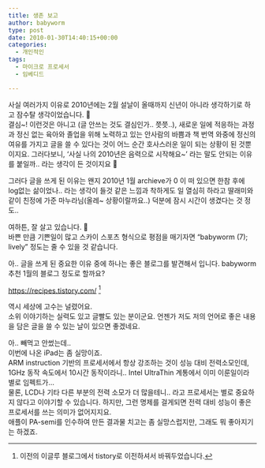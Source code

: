 ```yaml
---
title: 생존 보고
author: babyworm
type: post
date: 2010-01-30T14:40:15+00:00
categories:
  - 개인적인
tags:
  - 마이크로 프로세서
  - 임베디드

---
```

사실 여러가지 이유로 2010년에는 2월 설날이 올때까지 신년이 아니라 생각하기로 하고 잠수탈 생각이었습니다. 🙂<br>
결심~! 이런것은 아니고 (글 안쓰는 것도 결심인가.. 쯧쯧..), 새로운 일에 적응하는 과정과 정신 없는 육아와 졸업을 위해 노력하고 있는 안사람의 바쁨과 책 번역 와중에 정신의 여유를 가지고 글을 쓸 수 있다는 것이 어느 순간 호사스러운 일이 되는 상황이 된 것뿐이지요. 그러다보니, ‘사실 나의 2010년은 음력으로 시작해요~’ 라는 말도 안되는 이유를 붙일까.. 라는 생각이 든 것이지요 🙂

그러다 글을 쓰게 된 이유는 왠지 2010년 1월 archieve가 0 이 떠 있으면 한참 후에 log없는 삶이었나.. 라는 생각이 들것 같은 느낌과 착하게도 일 열심히 하라고 딸래미와 같이 친정에 가준 마누라님(올레~ 상황이랄까요..) 덕분에 잠시 시간이 생겼다는 것 정도..

여하튼, 잘 살고 있습니다. 🙂<br>
바쁜 만큼 기쁜일이 많고 스카이 스포츠 형식으로 평점을 매기자면 “babyworm (7); lively” 정도는 줄 수 있을 것 같습니다.

아.. 글을 쓰게 된 중요한 이유 중에 하나는 좋은 블로그를 발견해서 입니다. babyworm 추천 1월의 블로그 정도로 할까요? 

<https://recipes.tistory.com/> [^1]

역시 세상에 고수는 널렸어요.<br>
소위 이야기하는 실력도 있고 글빨도 있는 분이군요. 언젠가 저도 저의 언어로 좋은 내용을 담은 글을 쓸 수 있는 날이 있으면 좋겠네요. 

아.. 빼먹고 안썼는데..<br>
이번에 나온 iPad는 좀 실망이죠.<br>
ARM instruction 기반의 프로세서에서 항상 강조하는 것이 성능 대비 전력소모인데, 1GHz 동작 속도에서 10시간 동작이라니.. Intel UltraThin 계통에서 이미 이룬일이라 별로 임펙트가…<br>
물론, LCD나 기타 다른 부분의 전력 소모가 더 많을테니.. 라고 프로세서는 별로 중요하지 않다고 이야기할 수 있습니다. 하지만, 그런 명제를 걸게되면 전력 대비 성능이 좋은 프로세서를 쓰는 의미가 없어지지요.<br>
애플이 PA-semi를 인수하여 만든 결과물 치고는 좀 실망스럽지만, 그래도 뭐 좋아지기는 하겠죠.

[^1]: 이전의 이글루 블로그에서 tistory로 이전하셔서 바꿔두었습니다.
